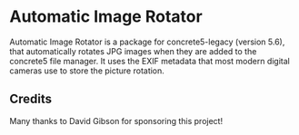 # Automatic Image Rotator

Automatic Image Rotator is a package for concrete5-legacy (version 5.6), that automatically rotates JPG images when they are added to the concrete5 file manager.
It uses the EXIF metadata that most modern digital cameras use to store the picture rotation.

## Credits

Many thanks to David Gibson for sponsoring this project!